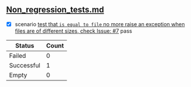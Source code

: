 
## [Non_regression_tests.md](..\..\non_reg_tests\Non_regression_tests.md)  

  - [X] scenario [test that `is equal to file` no more raise an exception when files are of different sizes, check Issue: #7](..\..\non_reg_tests\Non_regression_tests.md) pass  


| Status     | Count |
|------------|-------|
| Failed     | 0     |
| Successful | 1     |
| Empty      | 0     |
